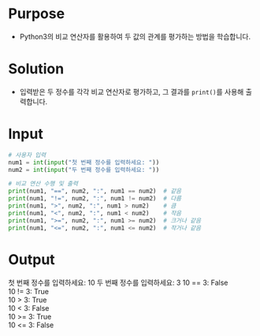 # Purpose
- Python3의 비교 연산자를 활용하여 두 값의 관계를 평가하는 방법을 학습합니다.

# Solution
- 입력받은 두 정수를 각각 비교 연산자로 평가하고, 그 결과를 `print()`를 사용해 출력합니다.

# Input
```python
# 사용자 입력
num1 = int(input("첫 번째 정수를 입력하세요: "))
num2 = int(input("두 번째 정수를 입력하세요: "))

# 비교 연산 수행 및 출력
print(num1, "==", num2, ":", num1 == num2)  # 같음
print(num1, "!=", num2, ":", num1 != num2)  # 다름
print(num1, ">", num2, ":", num1 > num2)    # 큼
print(num1, "<", num2, ":", num1 < num2)    # 작음
print(num1, ">=", num2, ":", num1 >= num2)  # 크거나 같음
print(num1, "<=", num2, ":", num1 <= num2)  # 작거나 같음
```

# Output
첫 번째 정수를 입력하세요: 10
두 번째 정수를 입력하세요: 3
10 == 3: False  
10 != 3: True  
10 > 3: True  
10 < 3: False  
10 >= 3: True  
10 <= 3: False  
